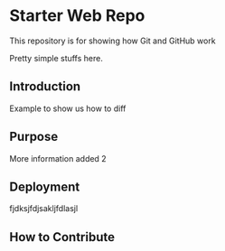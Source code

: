 # Starter Web Repo

This repository is for showing how Git and GitHub work

Pretty simple stuffs here.

## Introduction

Example to show us how to diff

## Purpose

More information added 2

## Deployment

fjdksjfdjsakljfdlasjl

## How to Contribute
